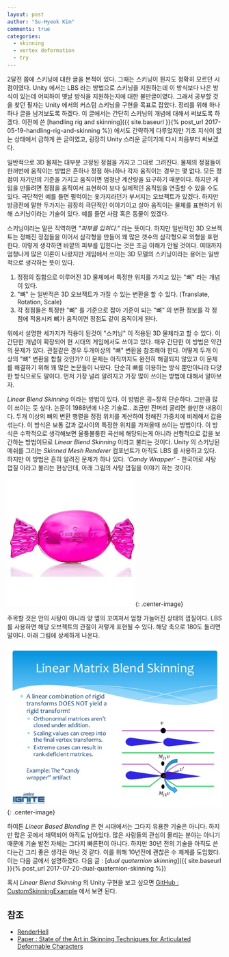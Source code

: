```yaml
---
layout: post
author: "Su-Hyeok Kim"
comments: true
categories:
  - skinning
  - vertex deformation
  - try
---
```


2달전 쯤에 스키닝에 대한 글을 본적이 있다. 그때는 스키닝이 뭔지도 정확히 모르던 시점이였다. Unity 에서는 LBS 라는 방법으로 스키닝을 지원하는데 이 방식보다 나은 방식이 있는데 어찌하여 옛날 방식을 지원하는지에 대한 불만글이였다. 그래서 공부할 것을 찾던 필자는 Unity 에서의 커스텀 스키닝을 구현을 목표로 잡았다. 정리를 위해 하나하나 글을 남겨보도록 하겠다. 이 글에서는 간단히 스키닝의 개념에 대해서 써보도록 하겠다. 이전에 쓴 [handling rig and skinning]({{ site.baseurl }}{% post_url 2017-05-19-handling-rig-and-skinning %}) 에서도 간략하게 다루었지만 기초 지식이 없는 상태에서 급하게 쓴 글이였고, 굉장히 Unity 스러운 글이기에 다시 처음부터 써보겠다.

<!-- more -->

일반적으로 3D 물체는 대부분 고정된 정점을 가지고 그대로 그려진다. 물체의 정점들이 한꺼번에 움직이는 방법은 흔하나 정점 하나하나 각자 움직이는 경우는 몇 없다. 모든 정점이 자기만의 기준을 가지고 움직이면 엄청난 계산량을 요구하기 때문이다. 하지만 게임을 만들려면 정점을 움직여서 표현하여 보다 실제적인 움직임을 연출할 수 있을 수도 있다. 극단적인 예를 들면 펄럭이는 옷가지라던가 부서지는 오브젝트가 있겠다. 하지만 방금전에 말한 두가지는 굉장히 극단적인 이야기이고 살아 움직이는 물체를 표현하기 위해 스키닝이라는 기술이 있다. 예를 들면 사람 혹은 동물이 있겠다.

스키닝이라는 말은 직역하면 _"피부를 입히다."_ 라는 뜻이다. 하지만 일반적인 3D 오브젝트는 정해진 정점들을 이어서 삼각형을 만들어 꽤 많은 갯수의 삼각형으로 외형을 표현한다. 이렇게 생각하면 바깥의 피부를 입힌다는 것은 조금 이해가 안될 것이다. 여태까지 엄청나게 많은 이론이 나왔지만 게임에서 쓰이는 3D 모델의 스키닝이라는 용어는 일반적으로 생각하는 뜻이 있다.

1. 정점의 집합으로 이루어진 3D 물체에서 특정한 위치를 가지고 있는 "뼈" 라는 개념이 있다.
2. "뼈" 는 일반적은 3D 오브젝트가 가질 수 있는 변환을 할 수 있다. (Translate, Rotation, Scale)
3. 각 정점들은 특정한 "뼈" 를 기준으로 잡아 기준이 되는 "뼈" 의 변환 정보를 각 정점에 적용시켜 뼈가 움직이면 정점도 같이 움직이게 된다.

위에서 설명한 세가지가 적용이 된것이 "스키닝" 이 적용된 3D 물체라고 할 수 있다. 이 간단한 개념이 확장되어 현 시대의 게임에서도 쓰이고 있다. 매우 간단한 이 방법은 약간의 문제가 있다. 관절같은 경우 두개이상의 "뼈" 변환을 참조해야 한다. 어떻게 두개 이상의 "뼈" 변환을 합칠 것인가? 이 문제는 아직까지도 완전히 해결되지 않았고 이 문제를 해결하기 위해 꽤 많은 논문들이 나왔다. 단순히 뼈를 이용하는 방식 뿐만아니라 다양한 방식으로도 말이다. 먼저 가장 널리 알려지고 가장 많이 쓰이는 방법에 대해서 알아보자.

_Linear Blend Skinning_ 이라는 방법이 있다. 이 방법은 굉~장히 단순하다. 그만큼 많이 쓰이는 듯 싶다. 논문이 1988년에 나온 기술로.. 조금만 잔머리 굴리면 쓸만한 내용이다. 두개 이상의 뼈의 변환 행렬을 정점 위치를 계산하여 정해진 가중치에 비례해서 값을 섞는다. 이 방식은 보통 값과 값사이의 특정한 위치를 가져올때 쓰이는 방법이다. 이 방식은 수학적으로 생각해보면 울퉁불퉁한 곡선에 해당되는게 아니라 선형적으로 값을 보간하는 방법이므로 _Linear Blend Skinning_ 이라고 불리는 것이다. Unity 의 스키닝된 메쉬를 그리는 _Skinned Mesh Renderer_ 컴포넌트가 아직도 LBS 를 사용하고 있다. 하지만 이 방법은 흔히 알려진 문제가 하나 있다. _'Candy Wrapper'_ - 한국어로 사탕 껍질 이라고 불리는 현상인데, 아래 그림의 사탕 껍질을 이야기 하는 것이다.

![사탕 껍질](/images/candy_wrapper.jpg){: .center-image}

주목할 것은 안의 사탕이 아니라 양 옆의 꼬여져서 엄청 가늘어진 상태의 껍질이다. LBS 를 사용하면 해당 오브젝트의 관절이 저렇게 표현될 수 있다. 해당 축으로 180도 돌리면 말이다. 아래 그림에 상세하게 나온다.

![](/images/umbra-ignite-2015-rulon-raymond-the-state-of-skinning-a-dive-into-modern-approaches-to-model-skinning-33-638.jpg){: .center-image}

하여튼 _Linear Based Blending_ 은 현 시대에서는 그다지 유용한 기술은 아니다. 하지만 많은 곳에서 채택되어 아직도 남아있다. 많은 사람들의 관심이 몰리는 분야는 아니기 때문에 기술 발전 자체는 그다지 빠른편이 아니다. 하지만 30년 전의 기술을 아직도 쓴다는건 그리 좋은 생각은 아닌 것 같다. 이를 위해 10년전에 괜찮은 수 체계를 도입했다. 이는 다음 글에서 설명하겠다. 다음 글 : [_dual quaternion skinning_]({{ site.baseurl }}{% post_url 2017-07-20-dual-quaternion-skinning %})


혹시 _Linear Blend Skinning_ 의 Unity 구현을 보고 싶으면 [GitHub : CustomSkinningExample](https://github.com/hrmrzizon/CustomSkinningExample) 에서 보면 된다.

## 참조

 - [RenderHell](https://simonschreibt.de/gat/renderhell-book1/)
 - [Paper : State of the Art in Skinning Techniques for Articulated Deformable Characters](http://www.fratarcangeli.net/wp-content/uploads/GRAPP.pdf)
